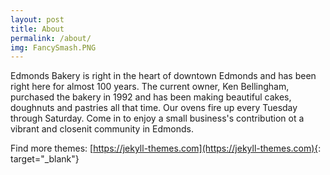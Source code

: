 ```yaml
---
layout: post
title: About
permalink: /about/
img: FancySmash.PNG
---
```


Edmonds Bakery is right in the heart of downtown Edmonds and has been right here for almost 100 years. The current owner, Ken Bellingham, purchased the bakery in 1992 and has been making beautiful cakes, doughnuts and pastries all that time. Our ovens fire up every Tuesday through Saturday. Come in to enjoy a small business's contribution ot a vibrant and closenit community in Edmonds.


<!-- <iframe class="video" src="https://www.youtube.com/embed/6qqIy97WbGA" frameborder="0" allowfullscreen></iframe> -->


Find more themes: [https://jekyll-themes.com](https://jekyll-themes.com){: target="_blank"}